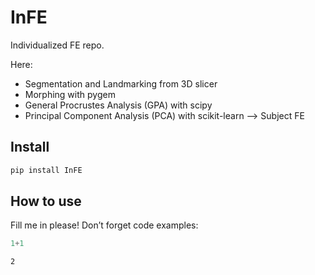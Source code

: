 InFE
================

<!-- WARNING: THIS FILE WAS AUTOGENERATED! DO NOT EDIT! -->

Individualized FE repo.

Here:

- Segmentation and Landmarking from 3D slicer
- Morphing with pygem
- General Procrustes Analysis (GPA) with scipy
- Principal Component Analysis (PCA) with scikit-learn –\> Subject FE

## Install

``` sh
pip install InFE
```

## How to use

Fill me in please! Don’t forget code examples:

``` python
1+1
```

    2
